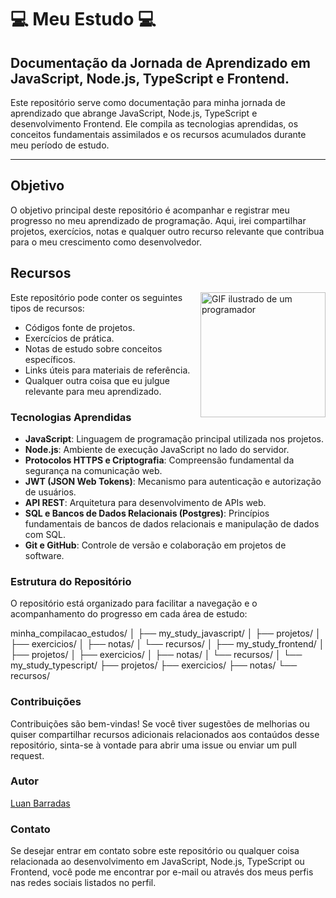 # 💻 Meu Estudo 💻

## Documentação da Jornada de Aprendizado em JavaScript, Node.js, TypeScript e Frontend. 

Este repositório serve como documentação para minha jornada de aprendizado que abrange JavaScript, Node.js, TypeScript e desenvolvimento Frontend. Ele compila as tecnologias aprendidas, os conceitos fundamentais assimilados e os recursos acumulados durante meu período de estudo.

---

## Objetivo

O objetivo principal deste repositório é acompanhar e registrar meu progresso no meu aprendizado de programação. Aqui, irei compartilhar projetos, exercícios, notas e qualquer outro recurso relevante que contribua para o meu crescimento como desenvolvedor.

## Recursos

<img src="https://media.giphy.com/media/v1.Y2lkPTc5MGI3NjExOHgzMms2aXBrcXp0NjN4dW1kZW5teTQ0bjFqc2VhdTQxanl3bXZvOCZlcD12MV9naWZzX3NlYXJjaCZjdD1n/bGgsc5mWoryfgKBx1u/giphy.gif" min-width="200px" max-width="200px" width="200px" align="right" alt="GIF ilustrado de um programador">

Este repositório pode conter os seguintes tipos de recursos:

- Códigos fonte de projetos.
- Exercícios de prática.
- Notas de estudo sobre conceitos específicos.
- Links úteis para materiais de referência.
- Qualquer outra coisa que eu julgue relevante para meu aprendizado.

### Tecnologias Aprendidas

- **JavaScript**: Linguagem de programação principal utilizada nos projetos.
- **Node.js**: Ambiente de execução JavaScript no lado do servidor.
- **Protocolos HTTPS e Criptografia**: Compreensão fundamental da segurança na comunicação web.
- **JWT (JSON Web Tokens)**: Mecanismo para autenticação e autorização de usuários.
- **API REST**: Arquitetura para desenvolvimento de APIs web.
- **SQL e Bancos de Dados Relacionais (Postgres)**: Princípios fundamentais de bancos de dados relacionais e manipulação de dados com SQL.
- **Git e GitHub**: Controle de versão e colaboração em projetos de software.


### Estrutura do Repositório

O repositório está organizado para facilitar a navegação e o acompanhamento do progresso em cada área de estudo:

minha_compilacao_estudos/
│
├── my_study_javascript/
│   ├── projetos/
│   ├── exercicios/
│   ├── notas/
│   └── recursos/
│
├── my_study_frontend/
│   ├── projetos/
│   ├── exercicios/
│   ├── notas/
│   └── recursos/
│
└── my_study_typescript/
    ├── projetos/
    ├── exercicios/
    ├── notas/
    └── recursos/

### Contribuições

Contribuições são bem-vindas! Se você tiver sugestões de melhorias ou quiser compartilhar recursos adicionais relacionados aos contaúdos desse repositório, sinta-se à vontade para abrir uma issue ou enviar um pull request.

### Autor

[Luan Barradas](https://github.com/Luanbarradas)

### Contato

Se desejar entrar em contato sobre este repositório ou qualquer coisa relacionada ao desenvolvimento em JavaScript, Node.js, TypeScript ou Frontend, você pode me encontrar por e-mail ou através dos meus perfis nas redes sociais listados no perfil.

